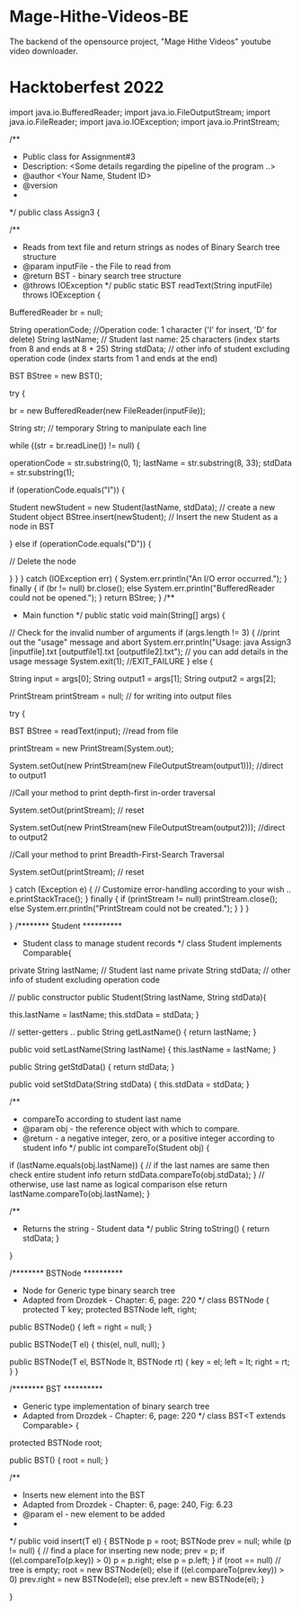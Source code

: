 # Mage-Hithe-Videos-BE

The backend of the opensource project, "Mage Hithe Videos" youtube video downloader.

# Hacktoberfest 2022

import java.io.BufferedReader;
import java.io.FileOutputStream;
import java.io.FileReader;
import java.io.IOException;
import java.io.PrintStream;

/**
* Public class for Assignment#3
* Description: <Some details regarding the pipeline of the program ..>
* @author <Your Name, Student ID>
* @version <Current version>
*
*/
public class Assign3 {

/**
* Reads from text file and return strings as nodes of Binary Search tree structure
* @param inputFile - the File to read from
* @return BST - binary search tree structure
* @throws IOException
*/
public static BST<Student> readText(String inputFile) throws IOException {

BufferedReader br = null;

String operationCode; //Operation code: 1 character ('I' for insert, 'D' for delete)
String lastName; // Student last name: 25 characters (index starts from 8 and ends at 8 + 25)
String stdData; // other info of student excluding operation code (index starts from 1 and ends at the end)

BST<Student> BStree = new BST<Student>();

try {

br = new BufferedReader(new FileReader(inputFile));

String str; // temporary String to manipulate each line

while ((str = br.readLine()) != null) {

operationCode = str.substring(0, 1);
lastName = str.substring(8, 33);
stdData = str.substring(1);

if (operationCode.equals("I")) {

Student newStudent = new Student(lastName, stdData); // create a new Student object
BStree.insert(newStudent); // Insert the new Student as a node in BST

} else if (operationCode.equals("D")) {

// Delete the node

}
}
} catch (IOException err) {
System.err.println("An I/O error occurred.");
} finally {
if (br != null)
br.close();
else
System.err.println("BufferedReader could not be opened.");
}
return BStree;
}
/**
* Main function
*/
public static void main(String[] args) {

// Check for the invalid number of arguments
if (args.length != 3) {
//print out the "usage" message and abort
System.err.println("Usage: java Assign3 [inputfile].txt [outputfile1].txt [outputfile2].txt"); // you can add details in the usage message
System.exit(1); //EXIT_FAILURE
} else {

String input = args[0];
String output1 = args[1];
String output2 = args[2];

PrintStream printStream = null; // for writing into output files

try {

BST<Student> BStree = readText(input); //read from file

printStream = new PrintStream(System.out);

System.setOut(new PrintStream(new FileOutputStream(output1))); //direct to output1

//Call your method to print depth-first in-order traversal

System.setOut(printStream); // reset

System.setOut(new PrintStream(new FileOutputStream(output2))); //direct to output2

//Call your method to print Breadth-First-Search Traversal

System.setOut(printStream); // reset

} catch (Exception e) {
// Customize error-handling according to your wish ..
e.printStackTrace();
} finally {
if (printStream != null)
printStream.close();
else
System.err.println("PrintStream could not be created.");
}
}
}

}
/******** Student **********
* Student class to manage student records
*/
class Student implements Comparable<Student>{

private String lastName; // Student last name
private String stdData; // other info of student excluding operation code

// public constructor
public Student(String lastName, String stdData){

this.lastName = lastName;
this.stdData = stdData;
}

// setter-getters ..
public String getLastName() {
return lastName;
}

public void setLastName(String lastName) {
this.lastName = lastName;
}

public String getStdData() {
return stdData;
}

public void setStdData(String stdData) {
this.stdData = stdData;
}

/**
* compareTo according to student last name
* @param obj - the reference object with which to compare.
* @return - a negative integer, zero, or a positive integer according to student info
*/
public int compareTo(Student obj) {

if (lastName.equals(obj.lastName)) { // if the last names are same then check entire student info
return stdData.compareTo(obj.stdData);
} // otherwise, use last name as logical comparison
else
return lastName.compareTo(obj.lastName);
}

/**
* Returns the string - Student data
*/
public String toString() {
return stdData;
}

}

/******** BSTNode **********
* Node for Generic type binary search tree
* Adapted from Drozdek - Chapter: 6, page: 220
*/
class BSTNode<T> {
protected T key;
protected BSTNode<T> left, right;

public BSTNode() {
left = right = null;
}

public BSTNode(T el) {
this(el, null, null);
}

public BSTNode(T el, BSTNode<T> lt, BSTNode<T> rt) {
key = el;
left = lt;
right = rt;
}
}

/******** BST **********
* Generic type implementation of binary search tree
* Adapted from Drozdek - Chapter: 6, page: 220
*/
class BST<T extends Comparable<T>> {

protected BSTNode<T> root;

public BST() {
root = null;
}

/**
* Inserts new element into the BST
* Adapted from Drozdek - Chapter: 6, page: 240, Fig: 6.23
* @param el - new element to be added
*
*/
public void insert(T el) {
BSTNode<T> p = root;
BSTNode<T> prev = null;
while (p != null) { // find a place for inserting new node;
prev = p;
if ((el.compareTo(p.key)) > 0)
p = p.right;
else
p = p.left;
}
if (root == null) // tree is empty;
root = new BSTNode<T>(el);
else if ((el.compareTo(prev.key)) > 0)
prev.right = new BSTNode<T>(el);
else
prev.left = new BSTNode<T>(el);
}

}
